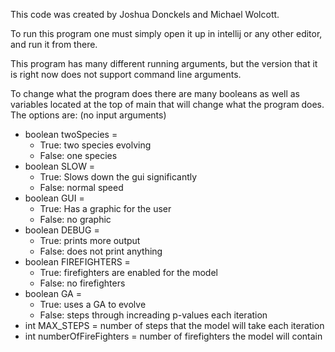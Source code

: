 This code was created by Joshua Donckels and Michael Wolcott.

To run this program one must simply open it up in intellij or any other editor, and run it from there.

This program has many different running arguments, but the version that it is right now does not support command line arguments.

To change what the program does there are many booleans as well as variables located at the top of main that will change what the program does.
The options are: (no input arguments)

  - boolean twoSpecies =
    - True: two species evolving
    - False: one species
  - boolean SLOW =
      - True: Slows down the gui significantly
      - False: normal speed
  - boolean GUI =
      - True: Has a graphic for the user
      - False: no graphic
  - boolean DEBUG =
      - True: prints more output
      - False: does not print anything
  - boolean FIREFIGHTERS =
      - True: firefighters are enabled for the model
      - False: no firefighters
  - boolean GA =
      - True: uses a GA to evolve
      - False: steps through increading p-values each iteration
  - int MAX_STEPS = number of steps that the model will take each iteration
  - int numberOfFireFighters = number of firefighters the model will contain